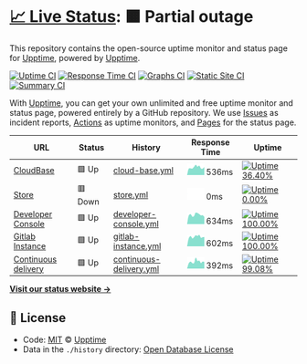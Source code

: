 # [📈 Live Status](https://status.albismart.com): <!--live status--> **🟧 Partial outage**

This repository contains the open-source uptime monitor and status page for [Upptime](https://upptime.js.org), powered by [Upptime](https://github.com/upptime/upptime).

[![Uptime CI](https://github.com/koj-co/upptime/workflows/Uptime%20CI/badge.svg)](https://github.com/koj-co/upptime/actions?query=workflow%3A%22Uptime+CI%22)
[![Response Time CI](https://github.com/koj-co/upptime/workflows/Response%20Time%20CI/badge.svg)](https://github.com/koj-co/upptime/actions?query=workflow%3A%22Response+Time+CI%22)
[![Graphs CI](https://github.com/koj-co/upptime/workflows/Graphs%20CI/badge.svg)](https://github.com/koj-co/upptime/actions?query=workflow%3A%22Graphs+CI%22)
[![Static Site CI](https://github.com/koj-co/upptime/workflows/Static%20Site%20CI/badge.svg)](https://github.com/koj-co/upptime/actions?query=workflow%3A%22Static+Site+CI%22)
[![Summary CI](https://github.com/koj-co/upptime/workflows/Summary%20CI/badge.svg)](https://github.com/koj-co/upptime/actions?query=workflow%3A%22Summary+CI%22)

With [Upptime](https://upptime.js.org), you can get your own unlimited and free uptime monitor and status page, powered entirely by a GitHub repository. We use [Issues](https://github.com/upptime/upptime/issues) as incident reports, [Actions](https://github.com/upptime/upptime/actions) as uptime monitors, and [Pages](https://status.albismart.com) for the status page.

<!--start: status pages-->
<!-- This summary is generated by Upptime (https://github.com/upptime/upptime) -->
<!-- Do not edit this manually, your changes will be overwritten -->

| URL                                                    | Status  | History                                                                                                       | Response Time                                                                            | Uptime                                                                                                                                                                                                                            |
| ------------------------------------------------------ | ------- | ------------------------------------------------------------------------------------------------------------- | ---------------------------------------------------------------------------------------- | --------------------------------------------------------------------------------------------------------------------------------------------------------------------------------------------------------------------------------- |
| [CloudBase](https://albismart.cloud/)                  | 🟩 Up   | [cloud-base.yml](https://github.com/albismart/uptime/commits/master/history/cloud-base.yml)                   | <img alt="Response time graph" src="./graphs/cloud-base.png" height="20"> 536ms          | [![Uptime 36.40%](https://img.shields.io/endpoint?url=https%3A%2F%2Fraw.githubusercontent.com%2Falbismart%2Fuptime%2Fmaster%2Fapi%2Fcloud-base%2Fuptime.json)](https://status.albismart.com/history/cloud-base)                   |
| [Store](https://albismart.store/)                      | 🟥 Down | [store.yml](https://github.com/albismart/uptime/commits/master/history/store.yml)                             | <img alt="Response time graph" src="./graphs/store.png" height="20"> 0ms                 | [![Uptime 0.00%](https://img.shields.io/endpoint?url=https%3A%2F%2Fraw.githubusercontent.com%2Falbismart%2Fuptime%2Fmaster%2Fapi%2Fstore%2Fuptime.json)](https://status.albismart.com/history/store)                              |
| [Developer Console](https://console.albismart.dev/)    | 🟩 Up   | [developer-console.yml](https://github.com/albismart/uptime/commits/master/history/developer-console.yml)     | <img alt="Response time graph" src="./graphs/developer-console.png" height="20"> 634ms   | [![Uptime 100.00%](https://img.shields.io/endpoint?url=https%3A%2F%2Fraw.githubusercontent.com%2Falbismart%2Fuptime%2Fmaster%2Fapi%2Fdeveloper-console%2Fuptime.json)](https://status.albismart.com/history/developer-console)    |
| [Gitlab Instance](https://gitlab.albismart.dev/)       | 🟩 Up   | [gitlab-instance.yml](https://github.com/albismart/uptime/commits/master/history/gitlab-instance.yml)         | <img alt="Response time graph" src="./graphs/gitlab-instance.png" height="20"> 602ms     | [![Uptime 100.00%](https://img.shields.io/endpoint?url=https%3A%2F%2Fraw.githubusercontent.com%2Falbismart%2Fuptime%2Fmaster%2Fapi%2Fgitlab-instance%2Fuptime.json)](https://status.albismart.com/history/gitlab-instance)        |
| [Continuous delivery](https://compiler.albismart.dev/) | 🟩 Up   | [continuous-delivery.yml](https://github.com/albismart/uptime/commits/master/history/continuous-delivery.yml) | <img alt="Response time graph" src="./graphs/continuous-delivery.png" height="20"> 392ms | [![Uptime 99.08%](https://img.shields.io/endpoint?url=https%3A%2F%2Fraw.githubusercontent.com%2Falbismart%2Fuptime%2Fmaster%2Fapi%2Fcontinuous-delivery%2Fuptime.json)](https://status.albismart.com/history/continuous-delivery) |

<!--end: status pages-->

[**Visit our status website →**](https://status.albismart.com)

## 📄 License

- Code: [MIT](./LICENSE) © [Upptime](https://upptime.js.org)
- Data in the `./history` directory: [Open Database License](https://opendatacommons.org/licenses/odbl/1-0/)
